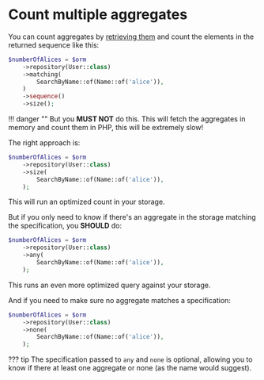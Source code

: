 # Count multiple aggregates

You can count aggregates by [retrieving them](retrieve.md) and count the elements in the returned sequence like this:

```php
$numberOfAlices = $orm
    ->repository(User::class)
    ->matching(
        SearchByName::of(Name::of('alice')),
    )
    ->sequence()
    ->size();
```

!!! danger ""
    But you **MUST NOT** do this. This will fetch the aggregates in memory and count them in PHP, this will be extremely slow!

The right approach is:

```php
$numberOfAlices = $orm
    ->repository(User::class)
    ->size(
        SearchByName::of(Name::of('alice')),
    );
```

This will run an optimized count in your storage.

But if you only need to know if there's an aggregate in the storage matching the specification, you **SHOULD** do:

```php hl_lines="3"
$numberOfAlices = $orm
    ->repository(User::class)
    ->any(
        SearchByName::of(Name::of('alice')),
    );
```

This runs an even more optimized query against your storage.

And if you need to make sure no aggregate matches a specification:

```php hl_lines="3"
$numberOfAlices = $orm
    ->repository(User::class)
    ->none(
        SearchByName::of(Name::of('alice')),
    );
```

??? tip
    The specification passed to `any` and `none` is optional, allowing you to know if there at least one aggregate or none (as the name would suggest).
